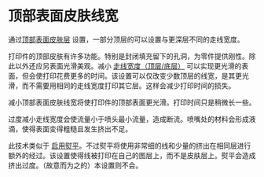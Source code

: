 顶部表面皮肤线宽
====
通过[顶部表面皮肤层](../top_bottom/roofing_layer_count.md) 设置，一部分顶层的可以设置与更深层不同的走线宽度。

打印件的顶部皮肤有许多功能。特别是封闭填充留下的孔洞，为零件提供刚性。除此以外还应另表面光滑美观。减小 [走线宽度（顶层/底层）](../resolution/skin_line_width.md) 可以实现更光滑的表面，但会使打印花费更多的时间。该设置可以仅改变少数顶层的线宽，是其更光滑，而不需要用相同的走线宽度打印其它层。这样会减少打印时间的损失。

减小顶部表面皮肤线宽将使打印件的顶部表面更光滑。打印时间只是稍微长一些。

过度减小走线宽度会使流量小于喷头最小流量，造成断流。喷嘴处的材料会形成液滴，使得表面变得粗糙且发生挤出不足。

此技术类似于 [启用熨平](../top_bottom/ironing_enabled.md)。不过熨平将使用非常细的线和少量的挤出在相同层进行额外的经过。该设置使得线被打印在自己的图层上，而不是皮肤层上。熨平会造成挤出过度。（故意而为之的）本设置则不会。
